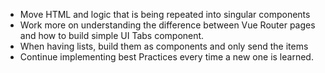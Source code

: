 - Move HTML and logic that is being repeated into singular components
- Work more on understanding the difference between Vue Router pages and how to build simple UI Tabs component.
- When having lists, build them as components and only send the items
- Continue implementing best Practices every time a new one is learned.